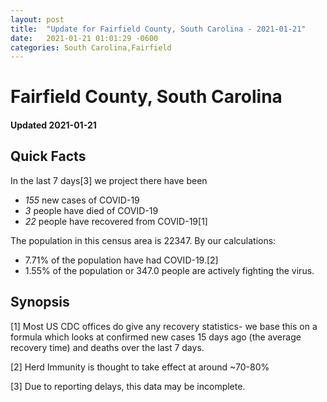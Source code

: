 ```yaml
---
layout: post
title:  "Update for Fairfield County, South Carolina - 2021-01-21"
date:   2021-01-21 01:01:29 -0600
categories: South Carolina,Fairfield
---
```


# Fairfield County, South Carolina
#### Updated 2021-01-21

## Quick Facts

In the last 7 days[3] we project there have been
- *155* new cases of COVID-19
- *3* people have died of COVID-19
- *22* people have recovered from COVID-19[1]

The population in this census area is 22347. By our calculations:
- 7.71% of the population have had COVID-19.[2]
- 1.55% of the population or 347.0 people are actively fighting the virus.

## Synopsis




[1] Most US CDC offices do give any recovery statistics- we base this on a formula which looks at confirmed new cases
15 days ago (the average recovery time) and deaths over the last 7 days.

[2] Herd Immunity is thought to take effect at around ~70-80%

[3] Due to reporting delays, this data may be incomplete.
 
    